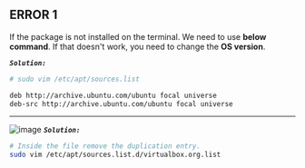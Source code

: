 ERROR 1
-------
If the package is not installed on the terminal. We need to use **below command**. If that doesn't work, you need to change the **OS version**.

**_`Solution:`_**
```sh
# sudo vim /etc/apt/sources.list

deb http://archive.ubuntu.com/ubuntu focal universe
deb-src http://archive.ubuntu.com/ubuntu focal universe
```
----
![image](https://github.com/januo-org/proof-of-concepts/assets/91359308/c7c48cfe-3c51-453c-8a40-328ff978eb3e)
**_`Solution:`_**
```sh
# Inside the file remove the duplication entry.
sudo vim /etc/apt/sources.list.d/virtualbox.org.list
```
